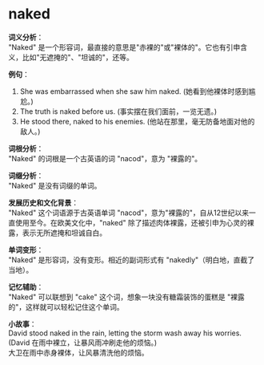 # naked

**词义分析**：  
"Naked" 是一个形容词，最直接的意思是"赤裸的"或"裸体的"。它也有引申含义，比如"无遮掩的"、"坦诚的"，还等。

  

**例句**：

  

1.  She was embarrassed when she saw him naked. (她看到他裸体时感到尴尬。)
2.  The truth is naked before us. (事实摆在我们面前，一览无遗。)
3.  He stood there, naked to his enemies. (他站在那里，毫无防备地面对他的敌人。)

  

**词根分析**：  
"Naked" 的词根是一个古英语的词 "nacod"，意为 "裸露的"。

  

**词缀分析**：  
"Naked" 是没有词缀的单词。

  

**发展历史和文化背景**：  
"Naked" 这个词语源于古英语单词 "nacod"，意为"裸露的"，自从12世纪以来一直使用至今。在欧美文化中，"naked" 除了描述肉体裸露，还被引申为心灵的裸露，表示无所遮掩和坦诚自白。

  

**单词变形**：  
"Naked" 是形容词，没有变形。相近的副词形式有 "nakedly"（明白地，直截了当地）。

  

**记忆辅助**：  
"Naked" 可以联想到 "cake" 这个词，想象一块没有糖霜装饰的蛋糕是 "裸露的"，这样就可以轻松记住这个单词。

  

**小故事**：  
David stood naked in the rain, letting the storm wash away his worries. (David 在雨中裸立，让暴风雨冲刷走他的烦恼。)  
大卫在雨中赤身裸体，让风暴清洗他的烦恼。

